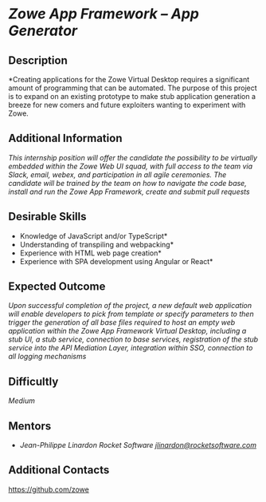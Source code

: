 # *Zowe App Framework – App Generator*

## Description
*Creating applications for the Zowe Virtual Desktop requires a significant amount of programming that can be automated. The purpose of this project is to expand on an existing prototype to make stub application generation a breeze for new comers and future exploiters wanting to experiment with Zowe.

## Additional Information
*This internship position will offer the candidate the possibility to be virtually embedded within the Zowe Web UI squad, with full access to the team via Slack, email, webex, and participation in all agile ceremonies. The candidate will be trained by the team on how to navigate the code base, install and run the Zowe App Framework, create and submit pull requests*

## Desirable Skills
*	Knowledge of JavaScript and/or TypeScript*
*	Understanding of transpiling and webpacking*
*	Experience with HTML web page creation*
*	Experience with SPA development using Angular or React*

## Expected Outcome
*Upon successful completion of the project, a new default web application will enable developers to pick from template or specify parameters to then trigger the generation of all base files required to host an empty web application within the Zowe App Framework Virtual Desktop, including a stub UI, a stub service, connection to base services, registration of the stub service into the API Mediation Layer, integration within SSO, connection to all logging mechanisms*

## Difficultly
*Medium*

## Mentors
  * *Jean-Philippe Linardon Rocket Software <jlinardon@rocketsoftware.com>*

## Additional Contacts
https://github.com/zowe
